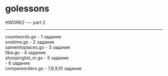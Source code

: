 # golessons
HWORK2 --- part 2
<HR>
countwords.go            - 1 задание  <br>
onetime.go               - 2 задание  <br> 
sameintoplaces.go        - 3 задание  <br> 
fiba.go                  - 4 задание  <br>   
shoopinglist_m.go        - 5 задание  <br>   
                         - 6 задание  <br>   
compareorders.go  - 7,8,9,10 задание  <br>
